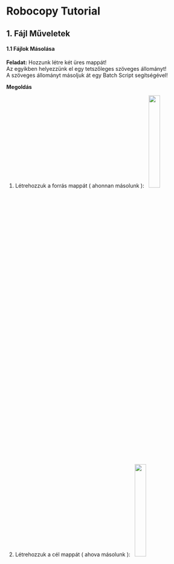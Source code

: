 # Robocopy Tutorial

## 1. Fájl Műveletek  

#### 1.1 Fájlok Másolása

<b>Feladat:</b> Hozzunk létre két üres mappát!  
Az egyikben helyezzünk el egy tetszőleges szöveges állományt!  
A szöveges állományt másoljuk át egy Batch Script segítségével!  
  
<b>Megoldás</b>
1. Létrehozzuk a forrás mappát ( ahonnan másolunk ):&nbsp;
&nbsp;<img src="https://github.com/user-attachments/assets/e15dac90-f8f4-4a73-b341-e80edbb33dc6" width="25%" height="25%" />
2. Létrehozzuk a cél mappát ( ahova másolunk ):&nbsp;
&nbsp;<img src="https://github.com/user-attachments/assets/a900e730-a784-45c0-ae43-44b8206bd0d8" width="25%" height="25%" />


